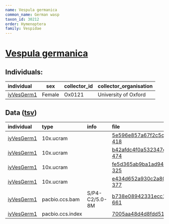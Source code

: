 ```yaml
---
name: Vespula germanica
common_name: German wasp
taxon_id: 30212
order: Hymenoptera
family: Vespidae
---
```


# [Vespula germanica](https://www.ebi.ac.uk/ena/data/taxonomy/v1/taxon/tax-id/30212)

## Individuals:

| individual | sex | collector_id | collector_organisation |
| :--------- | :-: | :----------- | :--------------------- |
| [iyVesGerm1](iyVesGerm1.md) | Female | Ox0121 | University of Oxford |

## Data ([tsv](Vespula_germanica_data.tsv))

| individual | type | info | file |
| :--------- | :--- | :--- | :--- |
| [iyVesGerm1](iyVesGerm1.md) | 10x.ucram |  | [5e596e857a67f2c5c6150f3dbb221dc1-418](https://darwin.cog.sanger.ac.uk/insects/Vespula_germanica/iyVesGerm1/genomic_data/10x/33431_8%231.cram) |
| [iyVesGerm1](iyVesGerm1.md) | 10x.ucram |  | [b42afdc4f0a532347e5e543361bc1ba0-474](https://darwin.cog.sanger.ac.uk/insects/Vespula_germanica/iyVesGerm1/genomic_data/10x/33431_8%232.cram) |
| [iyVesGerm1](iyVesGerm1.md) | 10x.ucram |  | [fe5d365ab9ba1ad9477e247f3ffb0696-325](https://darwin.cog.sanger.ac.uk/insects/Vespula_germanica/iyVesGerm1/genomic_data/10x/33431_8%233.cram) |
| [iyVesGerm1](iyVesGerm1.md) | 10x.ucram |  | [e434d652a930c2a80053b6ece4d86a93-377](https://darwin.cog.sanger.ac.uk/insects/Vespula_germanica/iyVesGerm1/genomic_data/10x/33431_8%234.cram) |
| [iyVesGerm1](iyVesGerm1.md) | pacbio.ccs.bam | S/P4-C2/5.0-8M | [b738e08942331ecc16d6f49705c38317-661](https://darwin.cog.sanger.ac.uk/insects/Vespula_germanica/iyVesGerm1/genomic_data/pacbio/m64094_200217_145414.ccs.bam) |
| [iyVesGerm1](iyVesGerm1.md) | pacbio.ccs.index |  | [7005aa48d4d8fdd510d1f23b420d1ef4](https://darwin.cog.sanger.ac.uk/insects/Vespula_germanica/iyVesGerm1/genomic_data/pacbio/m64094_200217_145414.ccs.bam.pbi) |
